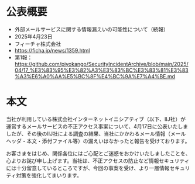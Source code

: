 # 公表概要
- 外部メールサービスに関する情報漏えいの可能性について（続報）
- 2025年4月23日
- フィーチャ株式会社
- https://ficha.jp/news/1359.html
- 第1報：https://github.com/piyokango/SecurityIncidentArchive/blob/main/2025/04/17_%E3%83%95%E3%82%A3%E3%83%BC%E3%83%81%E3%83%A3%E6%A0%AA%E5%BC%8F%E4%BC%9A%E7%A4%BE.md

# 本文
当社が利用している株式会社インターネットイニシアティブ（以下、IIJ社）が運営するメールサービスの不正アクセス事案について、4月17日に公表いたしましたが、その後のIIJ社による調査の結果、当社にかかわるメール情報（メールヘッダ・本文・添付ファイル等）の漏えいはなかったと報告を受けております。

お客さまをはじめ、関係各位にはご心配とご迷惑をおかけいたしましたことを、心よりお詫び申し上げます。当社は、不正アクセスの防止など情報セキュリティには十分留意しているところですが、今回の事案を受け、より一層情報セキュリティ対策を強化してまいります。
